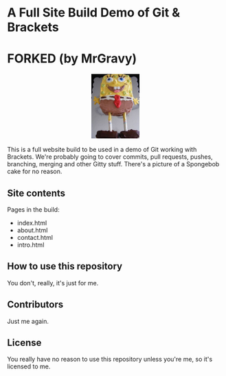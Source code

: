 # A Full Site Build Demo of Git & Brackets

# FORKED (by MrGravy)

<p align='center'><img src='assets/img/spongebob.jpg' height='150px'></p>

This is a full website build to be used in a demo of Git working with Brackets. We're probably going to cover commits, pull requests, pushes, branching, merging and other Gitty stuff. There's a picture of a Spongebob cake for no reason.

## Site contents
Pages in the build:
* index.html
* about.html
* contact.html
* intro.html

## How to use this repository
You don't, really, it's just for me.
## Contributors
Just me again.
## License
You really have no reason to use this repository unless you're me, so it's licensed to me.
